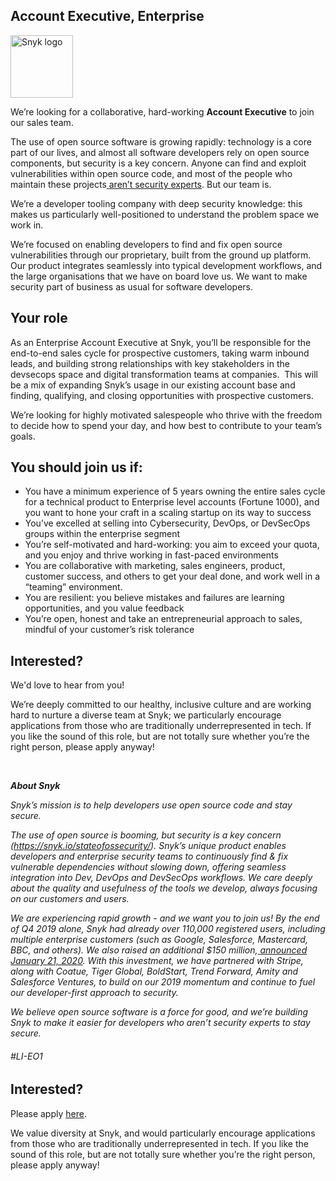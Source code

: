 Account Executive, Enterprise 
---

<img src="https://res.cloudinary.com/snyk/image/upload/v1537345894/press-kit/brand/logo-black.png" width="100" alt="Snyk logo" />

<p><span style="font-weight: 400;">We’re looking for a collaborative, hard-working <strong>Account Executive</strong> to join our sales team.</span></p>
<p><span style="font-weight: 400;">The use of open source software is growing rapidly: technology is a core part of our lives, and almost all software developers rely on open source components, but security is a key concern. Anyone can find and exploit vulnerabilities within open source code, and most of the people who maintain these projects</span><a href="https://snyk.io/stateofossecurity/#risk-and-impact"> <span style="font-weight: 400;">aren’t security experts</span></a><span style="font-weight: 400;">. But our team is.</span></p>
<p><span style="font-weight: 400;">We’re a developer tooling company with deep security knowledge: this makes us particularly well-positioned to understand the problem space we work in.</span></p>
<p><span style="font-weight: 400;">We’re focused on enabling developers to find and fix open source vulnerabilities through our proprietary, built from the ground up platform. Our product integrates seamlessly into typical development workflows, and the large organisations that we have on board love us. We want to make security part of business as usual for software developers.</span></p>
<h2><strong>Your role</strong></h2>
<p><span style="font-weight: 400;">As an Enterprise Account Executive at Snyk, you’ll be responsible for the end-to-end sales cycle for prospective customers, taking warm inbound leads, and building strong relationships with key stakeholders in the devsecops space and digital transformation teams at companies.&nbsp; This will be a mix of expanding Snyk’s usage in our existing account base and finding, qualifying, and closing opportunities with prospective customers.</span></p>
<p><span style="font-weight: 400;">We’re looking for highly motivated salespeople who thrive with the freedom to decide how to spend your day, and how best to contribute to your team’s goals.</span></p>
<h2><strong>You should join us if:</strong></h2>
<ul>
<li style="font-weight: 400;"><span style="font-weight: 400;">You have a minimum experience of 5 years owning the entire sales cycle for a technical product to Enterprise level accounts (Fortune 1000), and you want to hone your craft in a scaling startup on its way to success</span></li>
<li style="font-weight: 400;"><span style="font-weight: 400;">You’ve excelled at selling into Cybersecurity, DevOps, or DevSecOps groups within the enterprise segment</span></li>
<li style="font-weight: 400;"><span style="font-weight: 400;">You’re self-motivated and hard-working: you aim to exceed your quota, and you enjoy and thrive working in fast-paced environments</span></li>
<li style="font-weight: 400;"><span style="font-weight: 400;">You are collaborative with marketing, sales engineers, product, customer success, and others to get your deal done, and work well in a “teaming” environment.&nbsp;&nbsp;</span></li>
<li style="font-weight: 400;"><span style="font-weight: 400;">You are resilient: you believe mistakes and failures are learning opportunities, and you value feedback</span></li>
<li style="font-weight: 400;"><span style="font-weight: 400;">You’re open, honest and take an entrepreneurial approach to sales, mindful of your customer’s risk tolerance</span></li>
</ul>
<h2><strong>Interested?</strong></h2>
<p><span style="font-weight: 400;">We'd love to hear from you!</span></p>
<p><span style="font-weight: 400;">We’re deeply committed to our healthy, inclusive culture and are working hard to nurture a diverse team at Snyk; we particularly encourage applications from those who are traditionally underrepresented in tech. If you like the sound of this role, but are not totally sure whether you’re the right person, please apply anyway!</span></p>
<p>&nbsp;</p>
<p><strong><em>About Snyk</em></strong></p>
<p><em><span style="font-weight: 400;">Snyk’s mission is to help developers use open source code and stay secure.&nbsp;</span></em></p>
<p><em><span style="font-weight: 400;">The use of open source is booming, but security is a key concern (</span></em><a href="https://snyk.io/stateofossecurity/"><em><span style="font-weight: 400;">https://snyk.io/stateofossecurity/</span></em></a><em><span style="font-weight: 400;">). Snyk’s unique product enables developers and enterprise security teams to continuously find &amp; fix vulnerable dependencies without slowing down, offering seamless integration into Dev, DevOps and DevSecOps workflows. We care deeply about the quality and usefulness of the tools we develop, always focusing on our customers and users.&nbsp;</span></em></p>
<p><em><span style="font-weight: 400;">We are experiencing rapid growth - and we want you to join us! By the end of Q4 2019 alone, Snyk had already over 110,000 registered users, including multiple enterprise customers (such as Google, Salesforce, Mastercard, BBC, and others). We also raised an additional $150 million,</span></em><a href="https://snyk.io/blog/snyk-closes-150m/"> <em><span style="font-weight: 400;">announced January 21, 2020</span></em></a><em><span style="font-weight: 400;">. With this investment, we have partnered with Stripe, along with Coatue, Tiger Global, BoldStart, Trend Forward, Amity and Salesforce Ventures, to build on our 2019 momentum and continue to fuel our developer-first approach to security.&nbsp;</span></em></p>
<p><em><span style="font-weight: 400;">We believe open source software is a force for good, and we’re building Snyk to make it easier for developers who aren’t security experts to stay secure.</span></em></p>
<h6>#LI-EO1</h6>

Interested?
---

Please apply [here](https://boards.greenhouse.io/snyk/jobs/4296838002#app).

We value diversity at Snyk, and would particularly encourage applications from those who are traditionally underrepresented in tech.
If you like the sound of this role, but are not totally sure whether you’re the right person, please apply anyway!
